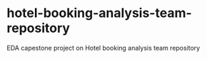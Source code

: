 # hotel-booking-analysis-team-repository
EDA capestone project on Hotel booking analysis team repository
